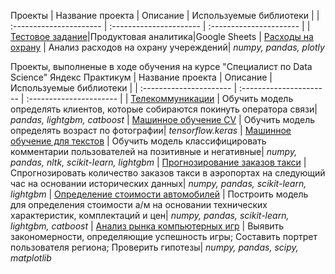 Проекты
| Название проекта | Описание | Используемые библиотеки |
| :---------------------- | :---------------------- | :---------------------- |
|[Тестовое задание](https://docs.google.com/spreadsheets/d/1nOOuuLTjFtoQ0dKqjJaRiLMXaQAIgD77m18mBZz7rdM/edit?usp=sharing)|Продуктовая аналитика|Google Sheets
| [Расходы на охрану](https://rawcdn.githack.com/seaman47/Projects_Analytics_DS/0dbb62f7101a40420cb7084276b6f6364952021d/%D0%A0%D0%B0%D1%81%D1%85%D0%BE%D0%B4%D1%8B_%D0%BD%D0%B0_%D0%BE%D1%85%D1%80%D0%B0%D0%BD%D1%83/006_%D0%A1%D0%9F%D0%9E_2022_%D0%9F6_v3_with_code.html) | Анализ расходов на охрану учереждений| *numpy, pandas, plotly*


Проекты, выполненые в ходе обучения на курсе "Специалист по Data Science" Яндeкc Практикyм
| Название проекта | Описание | Используемые библиотеки |
| :---------------------- | :---------------------- | :---------------------- |
| [Телекоммуникации](telecom) | Обучить модель определять клиентов, которые собираются покинуть оператора связи| *pandas, lightgbm, catboost*
| [Машинное обучение CV](images) | Обучить модель определять возраст по фотографии| *tensorflow.keras*
| [Машинное обучение для текстов](toxic_comments) | Обучить модель классифицировать комментарии пользователей на позитивные и негативные| *numpy, pandas, nltk, scikit-learn, lightgbm*
| [Прогнозирование заказов такси](taxi_orders) | Спрогнозировать количество заказов такси в аэропортах на следующий час на основании исторических данных| *numpy, pandas, scikit-learn, lightgbm*
| [Определение стоимости автомобилей](price_of_cars) | Построить модель для определения стоимости а/м на основании технических характеристик, комплектаций и цен| *numpy, pandas, scikit-learn, lightgbm, catboost*
| [Анализ рынка компьютерных игр](games) | Выявить закономерности, определяющие успешность игры; Составить портрет пользователя региона; Проверить гипотезы| *numpy, pandas, scipy, matplotlib* 


